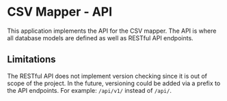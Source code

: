 # CSV Mapper - API
This application implements the API for the CSV mapper. The API is where all
database models are defined as well as RESTful API endpoints.

## Limitations
The RESTful API does not implement version checking since it is out of scope of
the project. In the future, versioning could be added via a prefix to the API
endpoints. For example: `/api/v1/` instead of `/api/`.